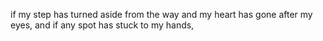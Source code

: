 if my step has turned aside from the way and my heart has gone after my eyes, and if any spot has stuck to my hands,

